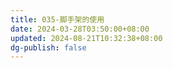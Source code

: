 ```yaml
---
title: 035-脚手架的使用
date: 2024-03-28T03:50:00+08:00
updated: 2024-08-21T10:32:38+08:00
dg-publish: false
---
```

